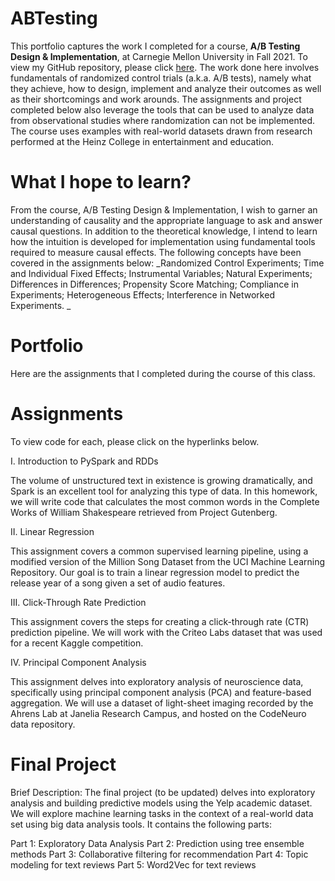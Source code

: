 # ABTesting

This portfolio captures the work I completed for a course, **A/B Testing Design & Implementation**, at Carnegie Mellon University in Fall 2021. To view my GitHub repository, please click [here](https://github.com/mhmirza/ABTesting). The work done here involves fundamentals of randomized control trials (a.k.a. A/B tests), namely what they achieve, how to design, implement and analyze their outcomes as well as their shortcomings and work arounds. The assignments and project completed below also leverage the tools that can be used to analyze data from observational studies where randomization can not be implemented. The course uses examples with real-world datasets drawn from research performed at the Heinz College in entertainment and education.

# What I hope to learn?

From the course, A/B Testing Design & Implementation, I wish to garner an understanding of causality and the appropriate language to ask and answer causal questions. In addition to the theoretical knowledge, I intend to learn how the intuition is developed for implementation using fundamental tools required to measure causal effects. The following concepts have been covered in the assignments below: _Randomized Control Experiments; Time and Individual Fixed Effects; Instrumental Variables; Natural Experiments; Differences in Differences; Propensity Score Matching; Compliance in Experiments; Heterogeneous Effects; Interference in Networked Experiments.
_
# Portfolio

Here are the assignments that I completed during the course of this class.

# Assignments

To view code for each, please click on the hyperlinks below.

I. Introduction to PySpark and RDDs

The volume of unstructured text in existence is growing dramatically, and Spark is an excellent tool for analyzing this type of data. In this homework, we will write code that calculates the most common words in the Complete Works of William Shakespeare retrieved from Project Gutenberg.

II. Linear Regression

This assignment covers a common supervised learning pipeline, using a modified version of the Million Song Dataset from the UCI Machine Learning Repository. Our goal is to train a linear regression model to predict the release year of a song given a set of audio features.

III. Click-Through Rate Prediction

This assignment covers the steps for creating a click-through rate (CTR) prediction pipeline. We will work with the Criteo Labs dataset that was used for a recent Kaggle competition.

IV. Principal Component Analysis

This assignment delves into exploratory analysis of neuroscience data, specifically using principal component analysis (PCA) and feature-based aggregation. We will use a dataset of light-sheet imaging recorded by the Ahrens Lab at Janelia Research Campus, and hosted on the CodeNeuro data repository.

# Final Project

Brief Description: The final project (to be updated) delves into exploratory analysis and building predictive models using the Yelp academic dataset. We will explore machine learning tasks in the context of a real-world data set using big data analysis tools. It contains the following parts:

Part 1: Exploratory Data Analysis
Part 2: Prediction using tree ensemble methods
Part 3: Collaborative filtering for recommendation
Part 4: Topic modeling for text reviews
Part 5: Word2Vec for text reviews
